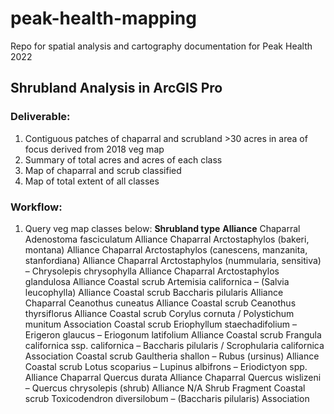 # peak-health-mapping
Repo for spatial analysis and cartography documentation for Peak Health 2022
## Shrubland Analysis in ArcGIS Pro 
### Deliverable: 
1. Contiguous patches of chaparral and scrubland >30 acres in area of focus derived from 2018 veg map 
2. Summary of total acres and acres of each class 
3. Map of chaparral and scrub classified 
4. Map of total extent of all classes 

### Workflow: 
1. Query veg map classes below:
**Shrubland type**	**Alliance**
  Chaparral	          Adenostoma fasciculatum Alliance
  Chaparral	          Arctostaphylos (bakeri, montana) Alliance
  Chaparral	          Arctostaphylos (canescens, manzanita, stanfordiana) Alliance
Chaparral	Arctostaphylos (nummularia, sensitiva) – Chrysolepis chrysophylla Alliance
Chaparral	Arctostaphylos glandulosa Alliance
Coastal scrub	Artemisia californica – (Salvia leucophylla) Alliance
Coastal scrub	Baccharis pilularis Alliance
Chaparral	Ceanothus cuneatus Alliance
Coastal scrub	Ceanothus thyrsiflorus Alliance
Coastal scrub	Corylus cornuta / Polystichum munitum Association
Coastal scrub	Eriophyllum staechadifolium – Erigeron glaucus – Eriogonum latifolium Alliance
Coastal scrub	Frangula californica ssp. californica – Baccharis pilularis / Scrophularia californica Association
Coastal scrub	Gaultheria shallon – Rubus (ursinus) Alliance
Coastal scrub	Lotus scoparius – Lupinus albifrons – Eriodictyon spp. Alliance
Chaparral	Quercus durata Alliance
Chaparral	Quercus wislizeni – Quercus chrysolepis (shrub) Alliance
N/A	Shrub Fragment
Coastal scrub	Toxicodendron diversilobum – (Baccharis pilularis) Association

